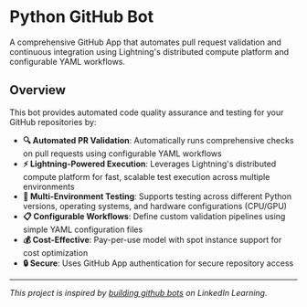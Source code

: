# Python GitHub Bot

A comprehensive GitHub App that automates pull request validation and continuous integration using Lightning's distributed compute platform and configurable YAML workflows.

## Overview

This bot provides automated code quality assurance and testing for your GitHub repositories by:

- **🔍 Automated PR Validation**: Automatically runs comprehensive checks on pull requests using configurable YAML workflows
- **⚡ Lightning-Powered Execution**: Leverages Lightning's distributed compute platform for fast, scalable test execution across multiple environments
- **🎯 Multi-Environment Testing**: Supports testing across different Python versions, operating systems, and hardware configurations (CPU/GPU)
- **📋 Configurable Workflows**: Define custom validation pipelines using simple YAML configuration files
- **💰 Cost-Effective**: Pay-per-use model with spot instance support for cost optimization
- **🔒 Secure**: Uses GitHub App authentication for secure repository access

______________________________________________________________________

_This project is inspired by [building github bots](https://www.linkedin.com/learning/building-github-bots) on LinkedIn Learning._
